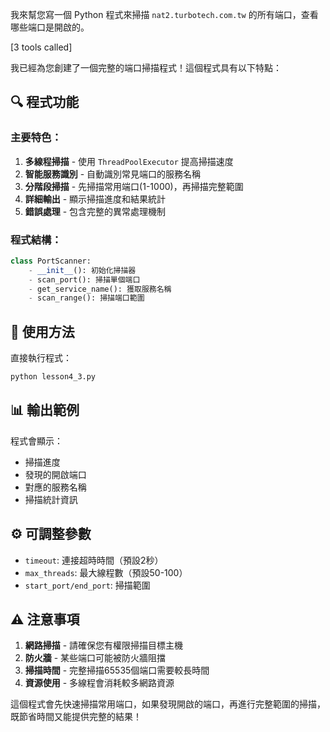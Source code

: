 我來幫您寫一個 Python 程式來掃描 `nat2.turbotech.com.tw` 的所有端口，查看哪些端口是開啟的。


[3 tools called]

我已經為您創建了一個完整的端口掃描程式！這個程式具有以下特點：

## 🔍 **程式功能**

### **主要特色：**
1. **多線程掃描** - 使用 `ThreadPoolExecutor` 提高掃描速度
2. **智能服務識別** - 自動識別常見端口的服務名稱
3. **分階段掃描** - 先掃描常用端口(1-1000)，再掃描完整範圍
4. **詳細輸出** - 顯示掃描進度和結果統計
5. **錯誤處理** - 包含完整的異常處理機制

### **程式結構：**

```python
class PortScanner:
    - __init__(): 初始化掃描器
    - scan_port(): 掃描單個端口
    - get_service_name(): 獲取服務名稱
    - scan_range(): 掃描端口範圍
```

## 🚀 **使用方法**

直接執行程式：
```bash
python lesson4_3.py
```

## 📊 **輸出範例**

程式會顯示：
- 掃描進度
- 發現的開啟端口
- 對應的服務名稱
- 掃描統計資訊

## ⚙️ **可調整參數**

- `timeout`: 連接超時時間（預設2秒）
- `max_threads`: 最大線程數（預設50-100）
- `start_port/end_port`: 掃描範圍

## ⚠️ **注意事項**

1. **網路掃描** - 請確保您有權限掃描目標主機
2. **防火牆** - 某些端口可能被防火牆阻擋
3. **掃描時間** - 完整掃描65535個端口需要較長時間
4. **資源使用** - 多線程會消耗較多網路資源

這個程式會先快速掃描常用端口，如果發現開啟的端口，再進行完整範圍的掃描，既節省時間又能提供完整的結果！